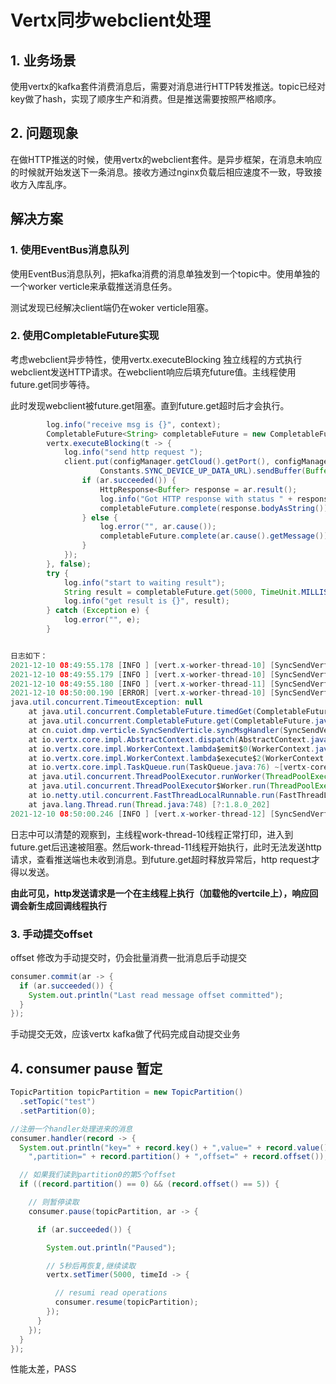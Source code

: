 # Vertx同步webclient处理

## 1. 业务场景

使用vertx的kafka套件消费消息后，需要对消息进行HTTP转发推送。topic已经对key做了hash，实现了顺序生产和消费。但是推送需要按照严格顺序。

## 2. 问题现象

在做HTTP推送的时候，使用vertx的webclient套件。是异步框架，在消息未响应的时候就开始发送下一条消息。接收方通过nginx负载后相应速度不一致，导致接收方入库乱序。

## 解决方案

### 1. 使用EventBus消息队列

使用EventBus消息队列，把kafka消费的消息单独发到一个topic中。使用单独的一个worker verticle来承载推送消息任务。

测试发现已经解决client端仍在woker verticle阻塞。

### 2. 使用CompletableFuture实现

考虑webclient异步特性，使用vertx.executeBlocking 独立线程的方式执行webclient发送HTTP请求。在webclient响应后填充future值。主线程使用future.get同步等待。

此时发现webclient被future.get阻塞。直到future.get超时后才会执行。

~~~java
        log.info("receive msg is {}", context);
		CompletableFuture<String> completableFuture = new CompletableFuture<>();
        vertx.executeBlocking(t -> {
            log.info("send http request ");
            client.put(configManager.getCloud().getPort(), configManager.getCloud().getServer(),
                    Constants.SYNC_DEVICE_UP_DATA_URL).sendBuffer(Buffer.buffer(context), ar -> {
                if (ar.succeeded()) {
                    HttpResponse<Buffer> response = ar.result();
                    log.info("Got HTTP response with status " + response.statusCode());
                    completableFuture.complete(response.bodyAsString());
                } else {
                    log.error("", ar.cause());
                    completableFuture.complete(ar.cause().getMessage());
                }
            });
        }, false);
        try {
            log.info("start to waiting result");
            String result = completableFuture.get(5000, TimeUnit.MILLISECONDS);
            log.info("get result is {}", result);
        } catch (Exception e) {
            log.error("", e);
        }


日志如下：
2021-12-10 08:49:55.178 [INFO ] [vert.x-worker-thread-10] [SyncSendVerticle.java:40] - receive msg is {data}
2021-12-10 08:49:55.179 [INFO ] [vert.x-worker-thread-10] [SyncSendVerticle.java:57] - start to waiting result
2021-12-10 08:49:55.180 [INFO ] [vert.x-worker-thread-11] [SyncSendVerticle.java:43] - send http request 
2021-12-10 08:50:00.190 [ERROR] [vert.x-worker-thread-10] [SyncSendVerticle.java:61] - 
java.util.concurrent.TimeoutException: null
	at java.util.concurrent.CompletableFuture.timedGet(CompletableFuture.java:1771) ~[?:1.8.0_202]
	at java.util.concurrent.CompletableFuture.get(CompletableFuture.java:1915) ~[?:1.8.0_202]
	at cn.cuiot.dmp.verticle.SyncSendVerticle.syncMsgHandler(SyncSendVerticle.java:58) ~[classes/:?]
	at io.vertx.core.impl.AbstractContext.dispatch(AbstractContext.java:100) ~[vertx-core-4.2.0.jar:4.2.0]
	at io.vertx.core.impl.WorkerContext.lambda$emit$0(WorkerContext.java:59) ~[vertx-core-4.2.0.jar:4.2.0]
	at io.vertx.core.impl.WorkerContext.lambda$execute$2(WorkerContext.java:104) ~[vertx-core-4.2.0.jar:4.2.0]
	at io.vertx.core.impl.TaskQueue.run(TaskQueue.java:76) ~[vertx-core-4.2.0.jar:4.2.0]
	at java.util.concurrent.ThreadPoolExecutor.runWorker(ThreadPoolExecutor.java:1149) [?:1.8.0_202]
	at java.util.concurrent.ThreadPoolExecutor$Worker.run(ThreadPoolExecutor.java:624) [?:1.8.0_202]
	at io.netty.util.concurrent.FastThreadLocalRunnable.run(FastThreadLocalRunnable.java:30) [netty-common-4.1.69.Final.jar:4.1.69.Final]
	at java.lang.Thread.run(Thread.java:748) [?:1.8.0_202]
2021-12-10 08:50:00.246 [INFO ] [vert.x-worker-thread-12] [SyncSendVerticle.java:48] - Got HTTP response with status 200
~~~

日志中可以清楚的观察到，主线程work-thread-10线程正常打印，进入到future.get后迅速被阻塞。然后work-thread-11线程开始执行，此时无法发送http请求，查看推送端也未收到消息。到future.get超时释放异常后，http request才得以发送。

**由此可见，http发送请求是一个在主线程上执行（加载他的vertcile上），响应回调会新生成回调线程执行**

### 3. 手动提交offset

offset 修改为手动提交时，仍会批量消费一批消息后手动提交

~~~java
consumer.commit(ar -> {
  if (ar.succeeded()) {
    System.out.println("Last read message offset committed");
  }
});
~~~

手动提交无效，应该vertx kafka做了代码完成自动提交业务

## 4. consumer pause 暂定

~~~java
TopicPartition topicPartition = new TopicPartition()
  .setTopic("test")
  .setPartition(0);

//注册一个handler处理进来的消息
consumer.handler(record -> {
  System.out.println("key=" + record.key() + ",value=" + record.value() +
    ",partition=" + record.partition() + ",offset=" + record.offset());

  // 如果我们读到partition0的第5个offset
  if ((record.partition() == 0) && (record.offset() == 5)) {

    // 则暂停读取
    consumer.pause(topicPartition, ar -> {

      if (ar.succeeded()) {

        System.out.println("Paused");

        // 5秒后再恢复,继续读取
        vertx.setTimer(5000, timeId -> {

          // resumi read operations
          consumer.resume(topicPartition);
        });
      }
    });
  }
});
~~~

性能太差，PASS


